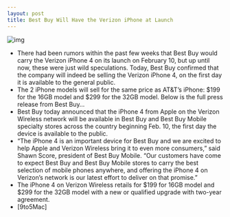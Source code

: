 ```yaml
---
layout: post
title: Best Buy Will Have the Verizon iPhone at Launch
---
```

![img](http://media.idownloadblog.com/wp-content/uploads/2011/02/best-buy-logo.png)
* There had been rumors within the past few weeks that Best Buy would carry the Verizon iPhone 4 on its launch on February 10, but up until now, these were just wild speculations. Today, Best Buy confirmed that the company will indeed be selling the Verizon iPhone 4, on the first day it is available to the general public.
* The 2 iPhone models will sell for the same price as AT&T’s iPhone: $199 for the 16GB model and $299 for the 32GB model. Below is the full press release from Best Buy…
* Best Buy today announced that the iPhone 4 from Apple on the Verizon Wireless network will be available in Best Buy and Best Buy Mobile specialty stores across the country beginning Feb. 10, the first day the device is available to the public.
* “The iPhone 4 is an important device for Best Buy and we are excited to help Apple and Verizon Wireless bring it to even more consumers,” said Shawn Score, president of Best Buy Mobile. “Our customers have come to expect Best Buy and Best Buy Mobile stores to carry the best selection of mobile phones anywhere, and offering the iPhone 4 on Verizon’s network is our latest effort to deliver on that promise.”
* The iPhone 4 on Verizon Wireless retails for $199 for 16GB model and $299 for the 32GB model with a new or qualified upgrade with two-year agreement.
* [9to5Mac]

